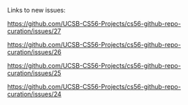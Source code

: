 Links to new issues:

https://github.com/UCSB-CS56-Projects/cs56-github-repo-curation/issues/27

https://github.com/UCSB-CS56-Projects/cs56-github-repo-curation/issues/26

https://github.com/UCSB-CS56-Projects/cs56-github-repo-curation/issues/25

https://github.com/UCSB-CS56-Projects/cs56-github-repo-curation/issues/24
